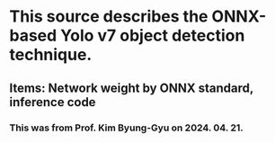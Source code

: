 # This source describes the ONNX-based Yolo v7 object detection technique.
## Items: Network weight by ONNX standard, inference code
### This was from Prof. Kim Byung-Gyu on 2024. 04. 21.
